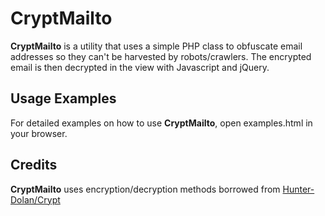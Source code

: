 CryptMailto
=========================

**CryptMailto** is a utility that uses a simple PHP class to obfuscate email addresses so they can't be harvested by
robots/crawlers. The encrypted email is then decrypted in the view with Javascript and jQuery.


Usage Examples
--------------

For detailed examples on how to use **CryptMailto**, open examples.html in your browser.


Credits
-------

**CryptMailto** uses encryption/decryption methods borrowed from [Hunter-Dolan/Crypt](https://github.com/Hunter-Dolan/Crypt)

